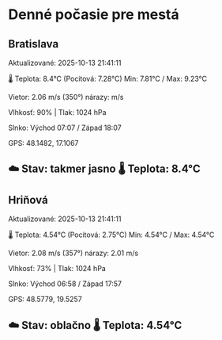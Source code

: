 ﻿# Denné počasie pre mestá

## Bratislava
Aktualizované: 2025-10-13 21:41:11

🌡️ Teplota: 8.4°C 
(Pocitová: 7.28°C)
Min: 7.81°C / Max: 9.23°C

Vietor: 2.06 m/s    (350°) 
nárazy:  m/s

Vlhkosť: 90% | Tlak: 1024 hPa

Slnko: Východ 07:07 / Západ 18:07

GPS: 48.1482, 17.1067

☁️ Stav: takmer jasno        🌡️ Teplota: 8.4°C
---

## Hriňová
Aktualizované: 2025-10-13 21:41:11

🌡️ Teplota: 4.54°C 
(Pocitová: 2.75°C)
Min: 4.54°C / Max: 4.54°C

Vietor: 2.08 m/s (357°)
nárazy: 2.01 m/s

Vlhkosť: 73% | Tlak: 1024 hPa

Slnko: Východ 06:58 / Západ 17:57

GPS: 48.5779, 19.5257

☁️ Stav: oblačno        🌡️ Teplota: 4.54°C
---
